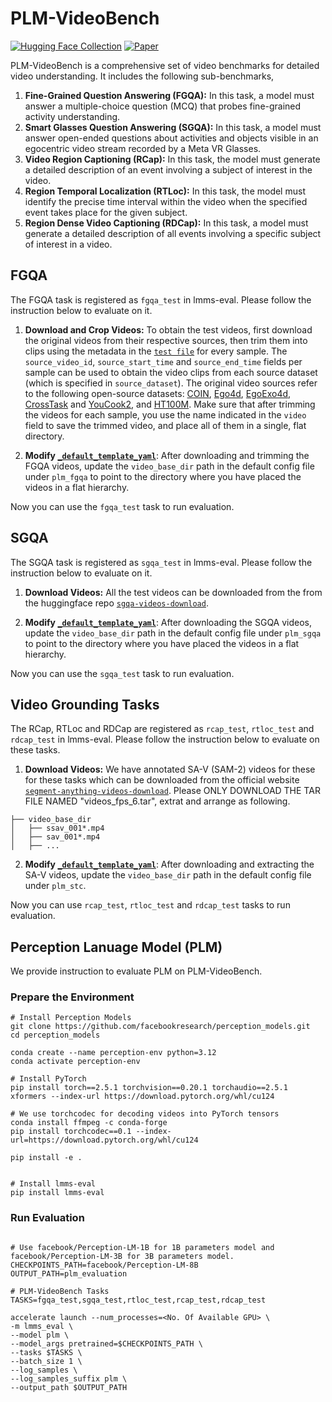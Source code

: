 # PLM-VideoBench
[![Hugging Face Collection](https://img.shields.io/badge/%F0%9F%A4%97%20PLM&#8209;VideoBench-BenchMark-blue)](https://huggingface.co/datasets/facebook/PLM-VideoBench)
[![Paper](https://img.shields.io/badge/Technical%20Report-PerceptionLM-b31b1b.svg)](https://ai.meta.com/research/publications/perceptionlm-open-access-data-and-models-for-detailed-visual-understanding)

PLM-VideoBench is a comprehensive set of video benchmarks for detailed video understanding. It includes the following sub-benchmarks,
1. **Fine-Grained Question Answering (FGQA):** In this task, a model must answer a multiple-choice question (MCQ)
that probes fine-grained activity understanding.
2. **Smart Glasses Question Answering (SGQA):** In this task, a model must answer open-ended questions about
activities and objects visible in an egocentric video stream recorded by a Meta VR Glasses.
3. **Video Region Captioning (RCap):** In this task, the model must generate a detailed description of an event
involving a subject of interest in the video. 
4. **Region Temporal Localization (RTLoc):** In this task, the model must identify the precise time interval within the video when the specified event takes place for the given subject.
5. **Region Dense Video Captioning (RDCap):** In this task, a model must generate a detailed description of all events involving a specific subject of interest in a video.

## FGQA

The FGQA task is registered as `fgqa_test` in lmms-eval. Please follow the instruction below to evaluate on it.

1. **Download and Crop Videos:** To obtain the test videos, first download the original videos from their respective sources, then trim them into clips using the metadata in the [`test file`](https://huggingface.co/datasets/facebook/PLM-VideoBench/blob/main/fgqa/plm_fgqa_test.jsonl) for every sample. The `source_video_id`, `source_start_time` and `source_end_time` fields per sample can be used to obtain the video clips from each source dataset (which is specified in `source_dataset`). The original video sources refer to the following open-source datasets: [COIN](https://coin-dataset.github.io/), [Ego4d](https://ego4d-data.org/), [EgoExo4d](https://ego-exo4d-data.org/), [CrossTask](https://arxiv.org/abs/1903.08225) and [YouCook2](http://youcook2.eecs.umich.edu/), and [HT100M](https://www.di.ens.fr/willow/research/howto100m/). Make sure that after trimming the videos for each sample, you use the name indicated in the `video` field to save the trimmed video, and place all of them in a single, flat directory. 

2. **Modify [`_default_template_yaml`](_default_template_yaml)**: After downloading and trimming the FGQA videos, update the `video_base_dir` path in the default config file under `plm_fgqa` to point to the directory where you have placed the videos in a flat hierarchy.

Now you can use the `fgqa_test` task to run evaluation.

## SGQA

The SGQA task is registered as `sgqa_test` in lmms-eval. Please follow the instruction below to evaluate on it.

1. **Download Videos:** All the test videos can be downloaded from the from the huggingface repo [`sgqa-videos-download`](https://huggingface.co/datasets/facebook/PLM-VideoBench/tree/main/videos/sgqa).  

2. **Modify [`_default_template_yaml`](_default_template_yaml)**: After downloading the SGQA videos, update the `video_base_dir` path in the default config file under `plm_sgqa` to point to the directory where you have placed the videos in a flat hierarchy.

Now you can use the `sgqa_test` task to run evaluation.

## Video Grounding Tasks
The RCap, RTLoc and RDCap are registered as `rcap_test`, `rtloc_test` and `rdcap_test` in lmms-eval. Please follow the instruction below to evaluate on these tasks.

1. **Download Videos:** We have annotated SA-V (SAM-2) videos for these for these tasks which can be downloaded from the official website [`segment-anything-videos-download`](https://ai.meta.com/datasets/segment-anything-video-downloads). Please ONLY DOWNLOAD THE TAR FILE NAMED "videos_fps_6.tar", extrat and arrange as following.

```
├── video_base_dir
│   ├── ssav_001*.mp4
│   ├── sav_001*.mp4
│   ├── ...

```

2. **Modify [`_default_template_yaml`](_default_template_yaml)**: After downloading and extracting the SA-V videos, update the `video_base_dir` path in the default config file under `plm_stc`.

Now you can use `rcap_test`, `rtloc_test` and `rdcap_test` tasks to run evaluation.

## Perception Lanuage Model (PLM)
We provide instruction to evaluate PLM on PLM-VideoBench.

### Prepare the Environment

```shell
# Install Perception Models
git clone https://github.com/facebookresearch/perception_models.git
cd perception_models

conda create --name perception-env python=3.12
conda activate perception-env

# Install PyTorch
pip install torch==2.5.1 torchvision==0.20.1 torchaudio==2.5.1 xformers --index-url https://download.pytorch.org/whl/cu124

# We use torchcodec for decoding videos into PyTorch tensors
conda install ffmpeg -c conda-forge
pip install torchcodec==0.1 --index-url=https://download.pytorch.org/whl/cu124

pip install -e .


# Install lmms-eval
pip install lmms-eval
```

### Run Evaluation

```shell

# Use facebook/Perception-LM-1B for 1B parameters model and facebook/Perception-LM-3B for 3B parameters model.
CHECKPOINTS_PATH=facebook/Perception-LM-8B
OUTPUT_PATH=plm_evaluation

# PLM-VideoBench Tasks
TASKS=fgqa_test,sgqa_test,rtloc_test,rcap_test,rdcap_test

accelerate launch --num_processes=<No. Of Available GPU> \
-m lmms_eval \
--model plm \
--model_args pretrained=$CHECKPOINTS_PATH \
--tasks $TASKS \
--batch_size 1 \
--log_samples \
--log_samples_suffix plm \
--output_path $OUTPUT_PATH
```
